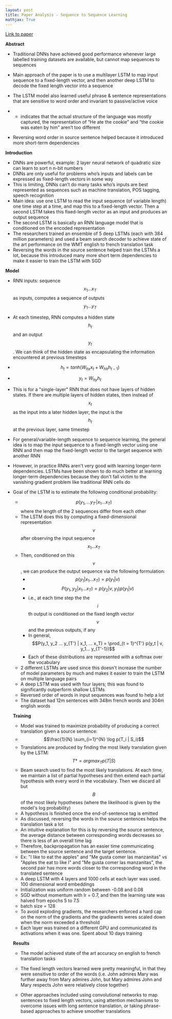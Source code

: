 ```yaml
---
layout: post
title: Paper Analysis - Sequence to Sequence Learning
mathjax: True
---
```


[Link to paper](https://arxiv.org/pdf/1409.3215.pdf)

**Abstract**

- Traditional DNNs have achieved good performance whenever large labelled training datasets are available, but cannot map sequences to sequences

- Main approach of the paper is to use a multilayer LSTM to map input sequence to a fixed-length vector, and then another deep LSTM to decode the fixed length vector into a sequence

- The LSTM model also learned useful phrase & sentence representations that are sensitive to word order and invariant to passive/active voice

- - indicates that the actual structure of the language was mostly captured, the representation of “He ate the cookie” and “the cookie was eaten by him” aren’t too different

- Reversing word order in source sentence helped because it introduced more short-term dependencies

**Introduction**

- DNNs are powerful, example: 2 layer neural network of quadratic size can learn to sort n n-bit numbers
- DNNs are only useful for problems who’s inputs and labels can be expressed as fixed-length vectors in some way
- This is limiting, DNNs can’t do many tasks who’s inputs are best represented as sequences such as machine translation, POS tagging, speech recognition
- Main idea: use one LSTM to read the input sequence (of variable length) one time step at a time, and map this to a fixed-length vector. Then a second LSTM takes this fixed-length vector as an input and produces an output sequence
- The second LSTM is basically an RNN language model that is conditioned on the encoded representation
- The researchers trained an ensemble of 5 deep LSTMs (each with 384 million parameters) and used a beam search decoder to achieve state of the art performance on the WMT english to french translation task
- Reversing the words in the source sentence helped train the LSTMs a lot, because this introduced many more short term dependencies to make it easier to train the LSTM with SGD

**Model**

- RNN inputs: sequence $$x_1 … x_T$$ as inputs, computes a sequence of outputs $$y_1 … y_T$$

- At each timestep, RNN computes a hidden state $$h_t$$ and an output $$y_t$$. We can think of the hidden state as encapsulating the information encountered at previous timesteps

- $$h_t = tanh(W_{hx}x_t + W_{hh}h_{t-1})$$

- $$y_t = W_{hy}h_t$$ 

- This is for a "single-layer" RNN that does not have layers of hidden states. If there are multiple layers of hidden states, then instead of $$x_t$$ as the input into a later hidden layer, the input is the $$h_t$$ at the previous layer, same timestep

- For general/variable-length sequence to sequence learning, the general idea is to map the input sequence to a fixed-length vector using one RNN and then map the fixed-length vector to the target sequence with another RNN

- However, in practice RNNs aren't very good with learning longer-term dependencies. LSTMs have been shown to do much better at learning longer-term dependencies because they don't fall victim to the vanishing gradient problem like traditional RNN cells do

- Goal of the LSTM is to estimate the following conditional probability: 

  - $$p(y_1, … y_{T'} | x_1 … x_T)$$ where the length of the 2 sequences differ from each other
  - The LSTM does this by computing a fixed-dimensional representation $$v$$ after observing the input sequence $$x_1 … x_T$$
  - Then, conditioned on this $$v$$, we can produce the output sequence via the following formulation: 
    - $$p(y_1 | x_1 … x_T) = p(y_1 | v)$$
    - $$P(y_1, y_2 | x_1 … x_T) = p(y_2 | v, y_1) p(y_1 | v)$$
    - i.e., at each time step the the $$i$$th output is conditioned on the fixed length vector $$v$$ and the previous outputs, if any
    - In general, $$P(y_1, y_2 … y_{T'} | x_1, … x_T) = \prod_{t = 1}^{T'} p(y_t | v, y_1… y_{T'-1})$$
    - Each of these distributions are represented with a softmax over the vocabulary
  - 2 different LSTMs are used since this doesn't increase the number of model parameters by much and makes it easier to train the LSTM on multiple language pairs
  - A deep LSTM was used with four layers; this was found to significantly outperform shallow LSTMs
  - Reversed order of words in input sequences was found to help a lot
  - The dataset had 12m sentences with 348m french words and 304m english words

  **Training**

  - Model was trained to maximize probability of producing a correct translation given a source sentence: 
  - $$\frac{1}{N} \sum_{i=1}^{N} \log p(T_i | S_i)$$
  - Translations are produced by finding the most likely translation given by the LSTM: $$T* = argmax_T p(T | S)$$
  - Beam search used to find the most likely translations. At each time, we maintain a list of partial hypotheses and then extend each partial hypothesis with every word in the vocabulary. Then we discard all but $$B$$ of the most likely hypotheses (where the likelihood is given by the model's log probability)
  - A hypothesis is finished once the end-of-sentence tag <EOS> is emitted
  - As discussed, reversing the words in the source sentences helps the translation task a lot
  - An intuitive explanation for this is by reversing the source sentence, the average distance between corresponding words decreases so there is less of an overall time lag
  - Therefore, backpropagation has an easier time communicating between the source sentence and the target sentence.
  - Ex: "I like to eat the apples" and "Me gusta comer las manzanitas" vs "Apples the eat to like I" and "Me gusta comer las manzanitas", the second pair has more words closer to the corresponding word in the translated sentence
  - A deep LSTM with 4 layers and 1000 cells at each layer was used. 100 dimensional word embeddings
  - Initialization was uniform random between -0.08 and 0.08
  - SGD without momentum with lr = 0.7, and then the learning rate was halved from epochs 5 to 7.5 
  - batch size = 128
  - To avoid exploding gradients, the researchers enforced a hard cap on the norm of the gradients and the gradiewnts weres scaled down when the norm exceeded a threshold
  - Each layer was trained on a different GPU and communicated its activations when it was one. Spent about 10 days training

  **Results**

  - The model achieved state of the art accuracy on english to french translation tasks

  - The fixed length vectors learned were pretty meaningful, in that they were sensitive to order of the words (i.e. John admires Mary was further away from Mary admires John, but Mary admires John and Mary respects John were relatively close together)

  - Other approaches included using convolutional networks to map sentences to fixed length vectors, using attention mechanisms to overcome issues with long sentence translation, or taking phrase-based approaches to achieve smoother translations
